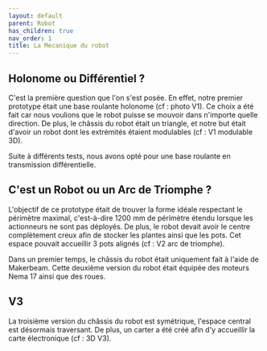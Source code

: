 ```yaml
---
layout: default
parent: Robot
has_children: true
nav_order: 1
title: La Mecanique du robot
---
```

## Holonome ou Différentiel ?

C'est la première question que l'on s'est posée. En effet, notre premier prototype était une base roulante holonome (cf : photo V1). Ce choix a été fait car nous voulions que le robot puisse se mouvoir dans n'importe quelle direction. De plus, le châssis du robot était un triangle, et notre but était d'avoir un robot dont les extrémités étaient modulables (cf : V1 modulable 3D).

Suite à différents tests, nous avons opté pour une base roulante en transmission différentielle.

## C'est un Robot ou un Arc de Triomphe ?

L'objectif de ce prototype était de trouver la forme idéale respectant le périmètre maximal, c'est-à-dire 1200 mm de périmètre étendu lorsque les actionneurs ne sont pas déployés. De plus, le robot devait avoir le centre complètement creux afin de stocker les plantes ainsi que les pots. Cet espace pouvait accueillir 3 pots alignés (cf : V2 arc de triomphe).

Dans un premier temps, le châssis du robot était uniquement fait à l'aide de Makerbeam. Cette deuxième version du robot était équipée des moteurs Nema 17 ainsi que des roues.

## V3
La troisième version du châssis du robot est symétrique, l'espace central est désormais traversant. De plus, un carter a été créé afin d'y accueillir la carte électronique (cf : 3D V3).


